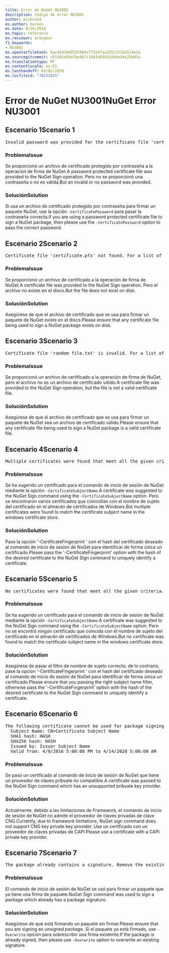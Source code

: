 ```yaml
---
title: Error de NuGet NU3001
description: Código de error NU3001
author: mishra14
ms.author: karann
ms.date: 8/16/2018
ms.topic: reference
ms.reviewer: anangaur
f1_keywords:
- NU3001
ms.openlocfilehash: 6acd343d69535964c77324faa32523226d124e2a
ms.sourcegitcommit: c81561e93a7be467c1983d639158d4e3dc25b93a
ms.translationtype: MT
ms.contentlocale: es-ES
ms.lasthandoff: 03/02/2020
ms.locfileid: "78231025"
---
```

# <a name="nuget-error-nu3001"></a><span data-ttu-id="52f3a-103">Error de NuGet NU3001</span><span class="sxs-lookup"><span data-stu-id="52f3a-103">NuGet Error NU3001</span></span>

## <a name="scenario-1"></a><span data-ttu-id="52f3a-104">Escenario 1</span><span class="sxs-lookup"><span data-stu-id="52f3a-104">Scenario 1</span></span>

<pre>Invalid password was provided for the certificate file 'certificate.pfx'. Provide a valid password using the '-CertificatePassword' option.</pre>

### <a name="issue"></a><span data-ttu-id="52f3a-105">Problema</span><span class="sxs-lookup"><span data-stu-id="52f3a-105">Issue</span></span>

<span data-ttu-id="52f3a-106">Se proporcionó un archivo de certificado protegido por contraseña a la operación de firma de NuGet.</span><span class="sxs-lookup"><span data-stu-id="52f3a-106">A password protected certificate file was provided to the NuGet Sign operation.</span></span> <span data-ttu-id="52f3a-107">Pero no se proporcionó una contraseña o no es válida.</span><span class="sxs-lookup"><span data-stu-id="52f3a-107">But an invalid or no password was provided.</span></span>


### <a name="solution"></a><span data-ttu-id="52f3a-108">Solución</span><span class="sxs-lookup"><span data-stu-id="52f3a-108">Solution</span></span>

<span data-ttu-id="52f3a-109">Si usa un archivo de certificado protegido por contraseña para firmar un paquete NuGet, use la opción `-CertificatePassword` para pasar la contraseña correcta.</span><span class="sxs-lookup"><span data-stu-id="52f3a-109">If you are using a password protected certificate file to sign a NuGet package, then please use the `-CertificatePassword` option to pass the correct password.</span></span>



## <a name="scenario-2"></a><span data-ttu-id="52f3a-110">Escenario 2</span><span class="sxs-lookup"><span data-stu-id="52f3a-110">Scenario 2</span></span>

<pre>Certificate file 'certificate.pfx' not found. For a list of accepted ways to provide a certificate, visit https://docs.nuget.org/docs/reference/command-line-reference.</pre>

### <a name="issue"></a><span data-ttu-id="52f3a-111">Problema</span><span class="sxs-lookup"><span data-stu-id="52f3a-111">Issue</span></span>

<span data-ttu-id="52f3a-112">Se proporcionó un archivo de certificado a la operación de firma de NuGet.</span><span class="sxs-lookup"><span data-stu-id="52f3a-112">A certificate file was provided to the NuGet Sign operation.</span></span> <span data-ttu-id="52f3a-113">Pero el archivo no existe en el disco.</span><span class="sxs-lookup"><span data-stu-id="52f3a-113">But the file does not exist on disk.</span></span>


### <a name="solution"></a><span data-ttu-id="52f3a-114">Solución</span><span class="sxs-lookup"><span data-stu-id="52f3a-114">Solution</span></span>

<span data-ttu-id="52f3a-115">Asegúrese de que el archivo de certificado que se usa para firmar un paquete de NuGet existe en el disco.</span><span class="sxs-lookup"><span data-stu-id="52f3a-115">Please ensure that any certificate file being used to sign a NuGet package exists on disk.</span></span>



## <a name="scenario-3"></a><span data-ttu-id="52f3a-116">Escenario 3</span><span class="sxs-lookup"><span data-stu-id="52f3a-116">Scenario 3</span></span>

<pre>Certificate file 'random_file.txt' is invalid. For a list of accepted ways to provide a certificate, visit https://docs.nuget.org/docs/reference/command-line-reference.</pre>

### <a name="issue"></a><span data-ttu-id="52f3a-117">Problema</span><span class="sxs-lookup"><span data-stu-id="52f3a-117">Issue</span></span>

<span data-ttu-id="52f3a-118">Se proporcionó un archivo de certificado a la operación de firma de NuGet, pero el archivo no es un archivo de certificado válido.</span><span class="sxs-lookup"><span data-stu-id="52f3a-118">A certificate file was provided to the NuGet Sign operation, but the file is not a valid certificate file.</span></span>


### <a name="solution"></a><span data-ttu-id="52f3a-119">Solución</span><span class="sxs-lookup"><span data-stu-id="52f3a-119">Solution</span></span>

<span data-ttu-id="52f3a-120">Asegúrese de que el archivo de certificado que se usa para firmar un paquete de NuGet sea un archivo de certificado válido.</span><span class="sxs-lookup"><span data-stu-id="52f3a-120">Please ensure that any certificate file being used to sign a NuGet package is a valid certificate file.</span></span>



## <a name="scenario-4"></a><span data-ttu-id="52f3a-121">Escenario 4</span><span class="sxs-lookup"><span data-stu-id="52f3a-121">Scenario 4</span></span>

<pre>Multiple certificates were found that meet all the given criteria. Use the '-CertificateFingerprint' option with the hash of the desired certificate.</pre>

### <a name="issue"></a><span data-ttu-id="52f3a-122">Problema</span><span class="sxs-lookup"><span data-stu-id="52f3a-122">Issue</span></span>

<span data-ttu-id="52f3a-123">Se ha sugerido un certificado para el comando de inicio de sesión de NuGet mediante la opción `-CertificateSubjectName`.</span><span class="sxs-lookup"><span data-stu-id="52f3a-123">A certificate was suggested to the NuGet Sign command using the `-CertificateSubjectName` option.</span></span> <span data-ttu-id="52f3a-124">Pero se encontraron varios certificados que coincidían con el nombre de sujeto del certificado en el almacén de certificados de Windows.</span><span class="sxs-lookup"><span data-stu-id="52f3a-124">But multiple certificates were found to match the certificate subject name in the windows certificate store.</span></span>


### <a name="solution"></a><span data-ttu-id="52f3a-125">Solución</span><span class="sxs-lookup"><span data-stu-id="52f3a-125">Solution</span></span>

<span data-ttu-id="52f3a-126">Pase la opción '-CertificateFingerprint ' con el hash del certificado deseado al comando de inicio de sesión de NuGet para identificar de forma única un certificado.</span><span class="sxs-lookup"><span data-stu-id="52f3a-126">Please pass the '-CertificateFingerprint' option with the hash of the desired certificate to the NuGet Sign command to uniquely identify a certificate.</span></span>



## <a name="scenario-5"></a><span data-ttu-id="52f3a-127">Escenario 5</span><span class="sxs-lookup"><span data-stu-id="52f3a-127">Scenario 5</span></span>

<pre>No certificates were found that meet all the given criteria. For a list of accepted ways to provide a certificate, visit https://docs.nuget.org/docs/reference/command-line-reference.</pre>

### <a name="issue"></a><span data-ttu-id="52f3a-128">Problema</span><span class="sxs-lookup"><span data-stu-id="52f3a-128">Issue</span></span>

<span data-ttu-id="52f3a-129">Se ha sugerido un certificado para el comando de inicio de sesión de NuGet mediante la opción `-CertificateSubjectName`.</span><span class="sxs-lookup"><span data-stu-id="52f3a-129">A certificate was suggested to the NuGet Sign command using the `-CertificateSubjectName` option.</span></span> <span data-ttu-id="52f3a-130">Pero no se encontró ningún certificado que coincida con el nombre de sujeto del certificado en el almacén de certificados de Windows.</span><span class="sxs-lookup"><span data-stu-id="52f3a-130">But no certificate was found to match the certificate subject name in the windows certificate store.</span></span>


### <a name="solution"></a><span data-ttu-id="52f3a-131">Solución</span><span class="sxs-lookup"><span data-stu-id="52f3a-131">Solution</span></span>

<span data-ttu-id="52f3a-132">Asegúrese de pasar el filtro de nombre de sujeto correcto; de lo contrario, pase la opción '-CertificateFingerprint ' con el hash del certificado deseado al comando de inicio de sesión de NuGet para identificar de forma única un certificado.</span><span class="sxs-lookup"><span data-stu-id="52f3a-132">Please ensure that you passing the right subject name filter, otherwise pass the '-CertificateFingerprint' option with the hash of the desired certificate to the NuGet Sign command to uniquely identify a certificate.</span></span>



## <a name="scenario-6"></a><span data-ttu-id="52f3a-133">Escenario 6</span><span class="sxs-lookup"><span data-stu-id="52f3a-133">Scenario 6</span></span>

<pre>The following certificate cannot be used for package signing as the private key provider is unsupported:
  Subject Name: CN=Certificate Subject Name
  SHA1 hash: HASH
  SHA256 hash: HASH
  Issued by: Issuer Subject Name
  Valid from: 4/9/2016 5:00:00 PM to 4/14/2020 5:00:00 AM</pre>

### <a name="issue"></a><span data-ttu-id="52f3a-134">Problema</span><span class="sxs-lookup"><span data-stu-id="52f3a-134">Issue</span></span>

<span data-ttu-id="52f3a-135">Se pasó un certificado al comando de inicio de sesión de NuGet que tiene un proveedor de claves pribvate no compatible.</span><span class="sxs-lookup"><span data-stu-id="52f3a-135">A certificate was passed to the NuGet Sign command which has an unsupported pribvate key provider.</span></span> 


### <a name="solution"></a><span data-ttu-id="52f3a-136">Solución</span><span class="sxs-lookup"><span data-stu-id="52f3a-136">Solution</span></span>

<span data-ttu-id="52f3a-137">Actualmente, debido a las limitaciones de Framework, el comando de inicio de sesión de NuGet no admite el proveedor de claves privadas de clave CNG.</span><span class="sxs-lookup"><span data-stu-id="52f3a-137">Currently, due to framework limitations, NuGet sign command does not support CNG key private key provider.</span></span> <span data-ttu-id="52f3a-138">Use un certificado con un proveedor de claves privadas de CAPI.</span><span class="sxs-lookup"><span data-stu-id="52f3a-138">Please use a certificate with a CAPI private key provider.</span></span>



## <a name="scenario-7"></a><span data-ttu-id="52f3a-139">Escenario 7</span><span class="sxs-lookup"><span data-stu-id="52f3a-139">Scenario 7</span></span>

<pre>The package already contains a signature. Remove the existing signature before adding a new signature.</pre>

### <a name="issue"></a><span data-ttu-id="52f3a-140">Problema</span><span class="sxs-lookup"><span data-stu-id="52f3a-140">Issue</span></span>

<span data-ttu-id="52f3a-141">El comando de inicio de sesión de NuGet se usó para firmar un paquete que ya tiene una firma de paquete.</span><span class="sxs-lookup"><span data-stu-id="52f3a-141">NuGet Sign command was used to sign a package which already has a package signature.</span></span>


### <a name="solution"></a><span data-ttu-id="52f3a-142">Solución</span><span class="sxs-lookup"><span data-stu-id="52f3a-142">Solution</span></span>

<span data-ttu-id="52f3a-143">Asegúrese de que está firmando un paquete sin firmar.</span><span class="sxs-lookup"><span data-stu-id="52f3a-143">Please ensure that you are signing an unsigned package.</span></span> <span data-ttu-id="52f3a-144">Si el paquete ya está firmado, use `-Overwrite` opción para sobrescribir una firma existente.</span><span class="sxs-lookup"><span data-stu-id="52f3a-144">If the package is already signed, then please use `-Overwrite` option to overwrite an existing signature.</span></span>


